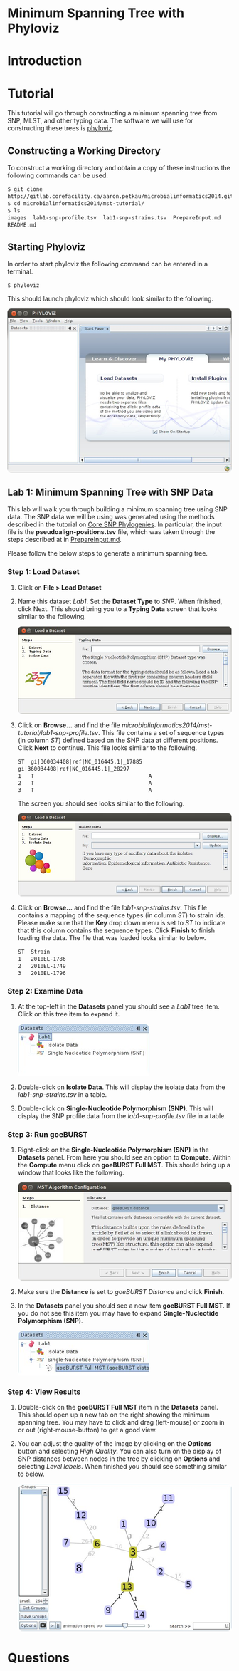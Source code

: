 Minimum Spanning Tree with Phyloviz
===================================

Introduction
============

Tutorial
========

This tutorial will go through constructing a minimum spanning tree from SNP, MLST, and other typing data.  The software we will use for constructing these trees is [phyloviz](http://www.phyloviz.net).

Constructing a Working Directory
--------------------------------

To construct a working directory and obtain a copy of these instructions the following commands can be used.

	$ git clone http://gitlab.corefacility.ca/aaron.petkau/microbialinformatics2014.git
	$ cd microbialinformatics2014/mst-tutorial/
	$ ls
	images  lab1-snp-profile.tsv  lab1-snp-strains.tsv  PrepareInput.md  README.md

Starting Phyloviz
-----------------

In order to start phyloviz the following command can be entered in a terminal.

	$ phyloviz

This should launch phyloviz which should look similar to the following.

![images/phyloviz-start.jpg](images/phyloviz-start.jpg)

Lab 1: Minimum Spanning Tree with SNP Data
------------------------------------------

This lab will walk you through building a minimum spanning tree using SNP data.  The SNP data we will be using was generated using the methods described in the tutorial on [Core SNP Phylogenies](http://gitlab.corefacility.ca/aaron.petkau/microbialinformatics2014/blob/master/core-snp-tutorial/README.md).  In particular, the input file is the __pseudoalign-positions.tsv__ file, which was taken through the steps described at in [PrepareInput.md](PrepareInput.md).

Please follow the below steps to generate a minimum spanning tree.

### Step 1: Load Dataset

1. Click on **File > Load Dataset**

2. Name this dataset *Lab1*.  Set the **Dataset Type** to *SNP*.  When finished, click Next.  This should bring you to a **Typing Data** screen that looks similar to the following.

   ![lab1-typing.jpg](images/lab1-typing.jpg)

3. Click on **Browse...** and find the file *microbialinformatics2014/mst-tutorial/lab1-snp-profile.tsv*.  This file contains a set of sequence types (in column *ST*) defined based on the SNP data at different positions.  Click **Next** to continue.  This file looks similar to the following.

	```	
	ST  gi|360034408|ref|NC_016445.1|_17885  gi|360034408|ref|NC_016445.1|_28297
	1   T                                    A
	2   T                                    A
	3   T                                    A
	```
	
   The screen you should see looks similar to the following.

   ![lab1-isolate.jpg](images/lab1-isolate.jpg)

4. Click on **Browse...** and find the file *lab1-snp-strains.tsv*.  This file contains a mapping of the sequence types (in column *ST*) to strain ids.  Please make sure that the **Key** drop down menu is set to *ST* to indicate that this column contains the sequence types.  Click **Finish** to finish loading the data.  The file that was loaded looks similar to below.
	
	```
	ST  Strain
	1   2010EL-1786
	2   2010EL-1749
	3   2010EL-1796
	```
	
### Step 2: Examine Data

1. At the top-left in the **Datasets** panel you should see a *Lab1* tree item.  Click on this tree item to expand it.

   ![lab1-data.jpg](images/lab1-data.jpg)

2. Double-click on **Isolate Data**.  This will display the isolate data from the *lab1-snp-strains.tsv* in a table.

3. Double-click on **Single-Nucleotide Polymorphism (SNP)**.  This will display the SNP profile data from the *lab1-snp-profile.tsv* file in a table.

### Step 3: Run goeBURST

1. Right-click on the **Single-Nucleotide Polymorphism (SNP)** in the **Datasets** panel.  From here you should see an option to **Compute**.  Within the **Compute** menu click on **goeBURST Full MST**.  This should bring up a window that looks like the following.

   ![lab1-goeburst-full-mst.jpg](images/lab1-goeburst-full-mst.jpg)

2. Make sure the **Distance** is set to *goeBURST Distance* and click **Finish**.

3. In the **Datasets** panel you should see a new item **goeBURST Full MST**.  If you do not see this item you may have to expand **Single-Nucleotide Polymorphism (SNP)**.

   ![lab1-goeburst-dataset.jpg](images/lab1-goeburst-dataset.jpg)

### Step 4: View Results

1. Double-click on the **goeBURST Full MST** item in the **Datasets** panel.  This should open up a new tab on the right showing the minimum spanning tree.  You may have to click and drag (left-mouse) or zoom in or out (right-mouse-button) to get a good view.

2. You can adjust the quality of the image by clicking on the **Options** button and selecting *High Quality*.  You can also turn on the display of SNP distances between nodes in the tree by clicking on **Options** and selecting *Level labels*.  When finished you should see something similar to below.

   ![lab1-mst.jpg](images/lab1-mst.jpg)

Questions
=========

